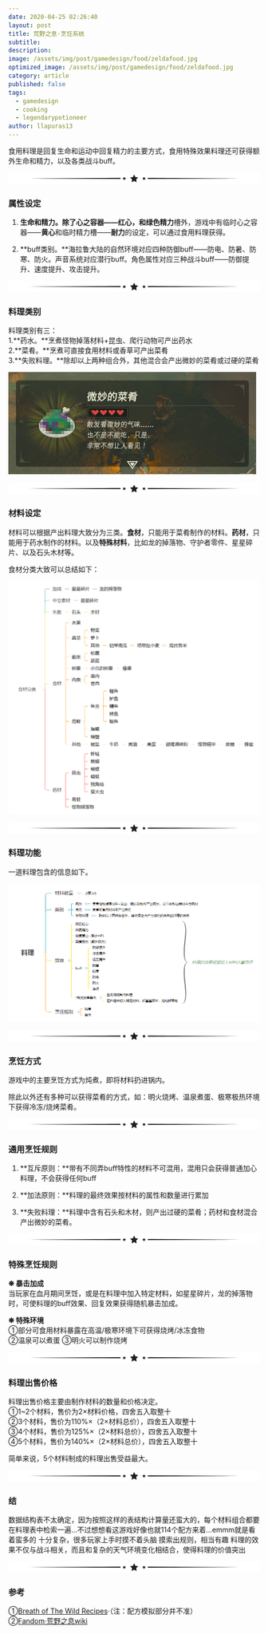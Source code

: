 ```yaml
---
date: 2020-04-25 02:26:40
layout: post
title: 荒野之息·烹饪系统
subtitle: 
description: 
image: /assets/img/post/gamedesign/food/zeldafood.jpg
optimized_image: /assets/img/post/gamedesign/food/zeldafood.jpg
category: article
published: false
tags:
  - gamedesign
  - cooking
  - legendarypotioneer
author: llapuras13
---
```


食用料理是回复生命和运动中回复精力的主要方式，食用特殊效果料理还可获得额外生命和精力，以及各类战斗buff。

![](/assets/img/line.png)

### 属性设定

1. **生命和精力。**除了心之容器——**红心**，和绿色**精力**槽外，游戏中有临时心之容器——**黄心**和临时精力槽——**耐力**的设定，可以通过食用料理获得。

2. **buff类别。**海拉鲁大陆的自然环境对应四种防御buff——防电、防暑、防寒、防火。声音系统对应潜行buff。角色属性对应三种战斗buff——防御提升、速度提升、攻击提升。

![](/assets/img/line.png)

### 料理类别

料理类别有三：<br>
1.**药水。**烹煮怪物掉落材料+昆虫、爬行动物可产出药水<br>
2.**菜肴。**烹煮可直接食用材料或香草可产出菜肴<br>
3.**失败料理。**除却以上两种组合外，其他混合会产出微妙的菜肴或过硬的菜肴<br>

![](/assets/img/post/zelda/fail.png)

![](/assets/img/line.png)

### 材料设定

材料可以根据产出料理大致分为三类。**食材**，只能用于菜肴制作的材料。**药材**，只能用于药水制作的材料。以及**特殊材料**，比如龙的掉落物、守护者零件、星星碎片、以及石头木材等。

食材分类大致可以总结如下：

![](/assets/img/post/zelda/materials.png)

![](/assets/img/line.png)

### 料理功能

一道料理包含的信息如下。

![](/assets/img/post/ffxiv/料理.png)


![](/assets/img/line.png)

### 烹饪方式

游戏中的主要烹饪方式为炖煮，即将材料扔进锅内。

除此以外还有多种可以获得菜肴的方式，如：明火烧烤、温泉煮蛋、极寒极热环境下获得冷冻/烧烤菜肴。

![](/assets/img/line.png)

### 通用烹饪规则

1. **互斥原则：**带有不同弄buff特性的材料不可混用，混用只会获得普通加心料理，不会获得任何buff

2. **加法原则：**料理的最终效果按材料的属性和数量进行累加

3. **失败料理：**料理中含有石头和木材，则产出过硬的菜肴；药材和食材混合产出微妙的菜肴。

![](/assets/img/line.png)

### 特殊烹饪规则

**❋ 暴击加成** <br>
当玩家在血月期间烹饪，或是在料理中加入特定材料，如星星碎片，龙的掉落物时，可使料理的buff效果、回复效果获得随机暴击加成。

**❋ 特殊环境** <br>
①部分可食用材料暴露在高温/极寒环境下可获得烧烤/冰冻食物<br>
②温泉可以煮蛋
③明火可以制作烧烤

![](/assets/img/line.png)

### 料理出售价格

料理出售价格主要由制作材料的数量和价格决定。<br>
①1~2个材料，售价为2×材料价格，四舍五入取整十<br>
②3个材料，售价为110%×（2×材料总价），四舍五入取整十<br>
③4个材料，售价为125%×（2×材料总价），四舍五入取整十<br>
④5个材料，售价为140%×（2×材料总价），四舍五入取整十<br>

简单来说，5个材料制成的料理出售受益最大。

![](/assets/img/line.png)

### 结

数据结构表不太确定，因为按照这样的表结构计算量还蛮大的，每个材料组合都要在料理表中检索一遍...不过想想看这游戏好像也就114个配方来着...emmm就是看着蛮多的
十分复杂，很多玩家上手时摸不着头脑
摸索出规则，相当有趣
料理的效果不仅与战斗相关，而且和复杂的天气环境变化相结合，使得料理的价值突出

![](/assets/img/line.png)

### 参考

①[Breath of The Wild Recipes](http://botw-recipes.com/)·（注：配方模拟部分并不准）<br>
②[Fandom·荒野之息wiki](https://zelda.fandom.com/wiki/Cooking)

